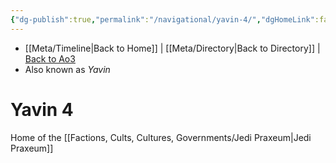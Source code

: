 ```yaml
---
{"dg-publish":true,"permalink":"/navigational/yavin-4/","dgHomeLink":false}
---
```


- [[Meta/Timeline\|Back to Home]] | [[Meta/Directory\|Back to Directory]] | [Back to Ao3](https://archiveofourown.org/works/19334440/chapters/45992584)
- Also known as *Yavin*

# Yavin 4
Home of the [[Factions, Cults, Cultures, Governments/Jedi Praxeum\|Jedi Praxeum]]
